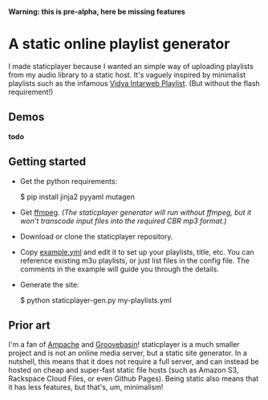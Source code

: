 **Warning: this is pre-alpha, here be missing features**

A static online playlist generator
==================================
I made staticplayer because I wanted an simple way of uploading playlists from my audio library to a static host. It's vaguely inspired by minimalist playlists such as the infamous [Vidya Intarweb Playlist](http://vip.aersia.net/vip.swf). (But without the flash requirement!)

Demos
-----
**todo**

Getting started
---------------
- Get the python requirements:

    $ pip install jinja2 pyyaml mutagen

- Get [ffmpeg](http://ffmpeg.org/download.html). *(The staticplayer generator will run without ffmpeg, but it won't transcode input files into the required CBR mp3 format.)*

- Download or clone the staticplayer repository.

- Copy [example.yml](https://github.com/pac/staticplayer/blob/master/example.yml) and edit it to set up your playlists, title, etc. You can reference existing m3u playlists, or just list files in the config file. The comments in the example will guide you through the details.

- Generate the site:

    $ python staticplayer-gen.py my-playlists.yml

Prior art
---------
I'm a fan of [Ampache](http://ampache.github.io) and [Groovebasin](http://groovebasin.com/)! staticplayer is a much smaller project and is not an online media server, but a static site generator. In a nutshell, this means that it does not require a full server, and can instead be hosted on cheap and super-fast static file hosts (such as Amazon S3, Rackspace Cloud Files, or even Github Pages). Being static also means that it has less features, but that's, um, minimalism!
